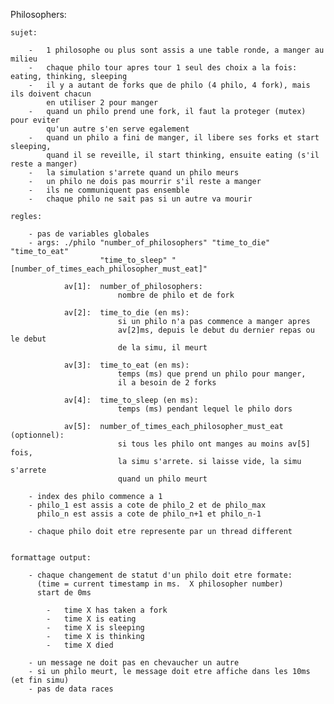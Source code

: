 
Philosophers:

	sujet:

		-	1 philosophe ou plus sont assis a une table ronde, a manger au milieu
		-	chaque philo tour apres tour 1 seul des choix a la fois: eating, thinking, sleeping
		-	il y a autant de forks que de philo (4 philo, 4 fork), mais ils doivent chacun
			en utiliser 2 pour manger
		-	quand un philo prend une fork, il faut la proteger (mutex) pour eviter
			qu'un autre s'en serve egalement
		-	quand un philo a fini de manger, il libere ses forks et start sleeping, 
			quand il se reveille, il start thinking, ensuite eating (s'il reste a manger)
		-	la simulation s'arrete quand un philo meurs
		-	un philo ne dois pas mourrir s'il reste a manger
		-	ils ne communiquent pas ensemble
		-	chaque philo ne sait pas si un autre va mourir

	regles:

		- pas de variables globales
		- args:	./philo "number_of_philosophers" "time_to_die" "time_to_eat"
						"time_to_sleep" "[number_of_times_each_philosopher_must_eat]"
				
				av[1]: 	number_of_philosophers:
							nombre de philo et de fork

				av[2]: 	time_to_die (en ms):
							si un philo n'a pas commence a manger apres
							av[2]ms, depuis le debut du dernier repas ou le debut
							de la simu, il meurt

				av[3]:	time_to_eat (en ms): 
							temps (ms) que prend un philo pour manger,
							il a besoin de 2 forks

				av[4]:	time_to_sleep (en ms):
							temps (ms) pendant lequel le philo dors

				av[5]:	number_of_times_each_philosopher_must_eat (optionnel):
							si tous les philo ont manges au moins av[5] fois,
							la simu s'arrete. si laisse vide, la simu s'arrete 
							quand un philo meurt
		
		- index des philo commence a 1
		- philo_1 est assis a cote de philo_2 et de philo_max
		  philo_n est assis a cote de philo_n+1 et philo_n-1

		- chaque philo doit etre represente par un thread different


	formattage output:

		- chaque changement de statut d'un philo doit etre formate:
		  (time = current timestamp in ms.	X philosopher number) 
		  start de 0ms

			-	time X has taken a fork
			-	time X is eating
			-	time X is sleeping
			-	time X is thinking
			-	time X died
		
		- un message ne doit pas en chevaucher un autre
		- si un philo meurt, le message doit etre affiche dans les 10ms (et fin simu)
		- pas de data races
